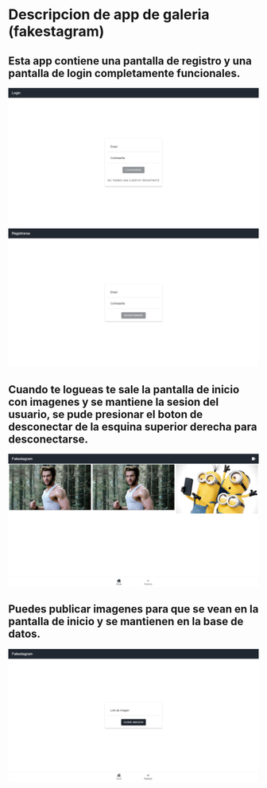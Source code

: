# Descripcion de app de galeria (fakestagram)

## Esta app contiene una pantalla de registro y una pantalla de login completamente funcionales.

![Imagen de login](login.png)
![Imagen de registro](signup.png)


## Cuando te logueas te sale la pantalla de inicio con imagenes y se mantiene la sesion del usuario, se pude presionar el boton de desconectar de la esquina superior derecha para desconectarse.

![Imagen de inicio](home.png)

## Puedes publicar imagenes para que se vean en la pantalla de inicio y se mantienen en la base de datos.

![Imagen de inicio](publish.png)